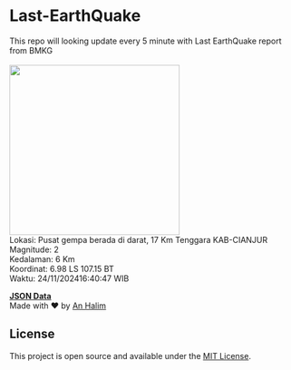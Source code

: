 # Last-EarthQuake
This repo will looking update every 5 minute with Last EarthQuake report from BMKG
<br>
<br>
<img src="https://static.bmkg.go.id/20241124164047.mmi.jpg" width="300"/>
<br>
Lokasi: Pusat gempa berada di darat, 17 Km Tenggara KAB-CIANJUR <br>
Magnitude: 2 <br>
Kedalaman: 6 Km <br>
Koordinat: 6.98 LS 107.15 BT <br>
Waktu: 24/11/202416:40:47 WIB <br>

<a href="./data/data.json">**JSON Data**</a>
<br>
Made with ❤️ by <a href="https://github.com/an-halim">An Halim</a>
## License

This project is open source and available under the [MIT License](LICENSE).
